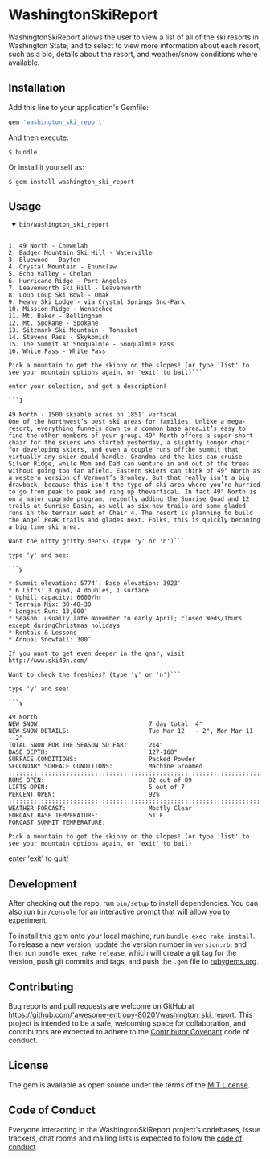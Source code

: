 # WashingtonSkiReport

WashingtonSkiReport allows the user to view a list of all of the ski resorts in Washington State, and to select to view more information about each resort, such as a bio, details about the resort, and weather/snow conditions where available.

## Installation

Add this line to your application's Gemfile:

```ruby
gem 'washington_ski_report'
```

And then execute:

    $ bundle

Or install it yourself as:

    $ gem install washington_ski_report

## Usage

``` ♥ bin/washington_ski_report```

```Welcome to your Washington ski resort report!

1. 49 North - Chewelah
2. Badger Mountain Ski Hill - Waterville
3. Bluewood - Dayton
4. Crystal Mountain - Enumclaw
5. Echo Valley - Chelan
6. Hurricane Ridge - Port Angeles
7. Leavenworth Ski Hill - Leavenworth
8. Loup Loup Ski Bowl - Omak
9. Meany Ski Lodge - via Crystal Springs Sno-Park
10. Mission Ridge - Wenatchee
11. Mt. Baker - Bellingham
12. Mt. Spokane - Spokane
13. Sitzmark Ski Mountain - Tonasket
14. Stevens Pass - Skykomish
15. The Summit at Snoqualmie - Snoqualmie Pass
16. White Pass - White Pass

Pick a mountain to get the skinny on the slopes! (or type 'list' to see your mountain options again, or 'exit' to bail)```

enter your selection, and get a description! 

```1

49 North - 1500 skiable acres on 1851′ vertical
One of the Northwest’s best ski areas for families. Unlike a mega-resort, everything funnels down to a common base area…it’s easy to find the other members of your group. 49° North offers a super-short chair for the skiers who started yesterday, a slightly longer chair for developing skiers, and even a couple runs offthe summit that virtually any skier could handle. Grandma and the kids can cruise Silver Ridge, while Mom and Dad can venture in and out of the trees without going too far afield. Eastern skiers can think of 49° North as a western version of Vermont’s Bromley. But that really isn’t a big drawback, because this isn’t the type of ski area where you’re hurried to go from peak to peak and ring up thevertical. In fact 49° North is on a major upgrade program, recently adding the Sunrise Quad and 12 trails at Sunrise Basin, as well as six new trails and some gladed runs in the terrain west of Chair 4. The resort is planning to build the Angel Peak trails and glades next. Folks, this is quickly becoming a big time ski area.

Want the nitty gritty deets? (type 'y' or 'n')```

type 'y' and see: 

```y

* Summit elevation: 5774′; Base elevation: 3923′
* 6 Lifts: 1 quad, 4 doubles, 1 surface
* Uphill capacity: 6600/hr
* Terrain Mix: 30-40-30
* Longest Run: 13,000′
* Season: usually late November to early April; closed Weds/Thurs except duringChristmas holidays
* Rentals & Lessons
* Annual Snowfall: 300″

If you want to get even deeper in the gnar, visit http://www.ski49n.com/

Want to check the freshies? (type 'y' or 'n')``` 

type 'y' and see: 

```y

49 North
NEW SNOW:                              7 day total: 4"
NEW SNOW DETAILS:                      Tue Mar 12   - 2", Mon Mar 11   - 2"
TOTAL SNOW FOR THE SEASON SO FAR:      214"
BASE DEPTH:                            127-168"
SURFACE CONDITIONS:                    Packed Powder
SECONDARY SURFACE CONDITIONS:          Machine Groomed
::::::::::::::::::::::::::::::::::::::::::::::::::::::::::::::::::::::::::::::::
RUNS OPEN:                             82 out of 89
LIFTS OPEN:                            5 out of 7
PERCENT OPEN:                          92%
::::::::::::::::::::::::::::::::::::::::::::::::::::::::::::::::::::::::::::::::
WEATHER FORCAST:                       Mostly Clear
FORCAST BASE TEMPERATURE:              51 F
FORCAST SUMMIT TEMPERATURE:

Pick a mountain to get the skinny on the slopes! (or type 'list' to see your mountain options again, or 'exit' to bail)
```

enter 'exit' to quit!


## Development

After checking out the repo, run `bin/setup` to install dependencies. You can also run `bin/console` for an interactive prompt that will allow you to experiment.

To install this gem onto your local machine, run `bundle exec rake install`. To release a new version, update the version number in `version.rb`, and then run `bundle exec rake release`, which will create a git tag for the version, push git commits and tags, and push the `.gem` file to [rubygems.org](https://rubygems.org).

## Contributing

Bug reports and pull requests are welcome on GitHub at https://github.com/'awesome-entropy-8020'/washington_ski_report. This project is intended to be a safe, welcoming space for collaboration, and contributors are expected to adhere to the [Contributor Covenant](http://contributor-covenant.org) code of conduct.

## License

The gem is available as open source under the terms of the [MIT License](https://opensource.org/licenses/MIT).

## Code of Conduct

Everyone interacting in the WashingtonSkiReport project’s codebases, issue trackers, chat rooms and mailing lists is expected to follow the [code of conduct](https://github.com/'awesome-entropy-8020'/washington_ski_report/blob/master/CODE_OF_CONDUCT.md).

